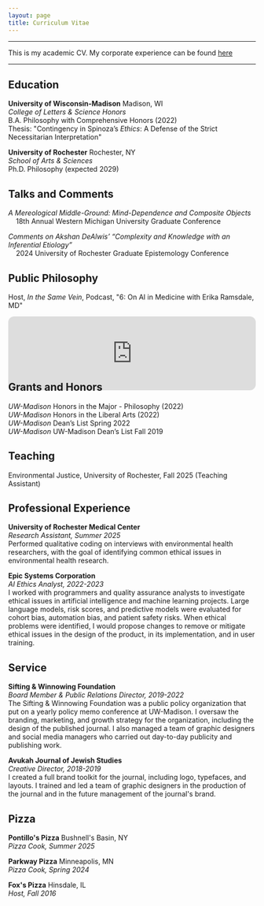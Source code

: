 ```yaml
---
layout: page
title: Curriculum Vitae
---
```

***

This is my academic CV. My corporate experience can be found [here](https://www.linkedin.com/in/dedobbelaere/)

***

## Education

**University of Wisconsin-Madison** Madison, WI\
*College of Letters & Science Honors*\
B.A. Philosophy with Comprehensive Honors (2022)\
Thesis: "Contingency in Spinoza’s *Ethics*: A Defense of the Strict Necessitarian Interpretation"

**University of Rochester** Rochester, NY\
*School of Arts & Sciences*\
Ph.D. Philosophy (expected 2029)

## Talks and Comments

*A Mereological Middle-Ground: Mind-Dependence and Composite Objects*\
&nbsp;&nbsp;&nbsp;&nbsp;18th Annual Western Michigan University Graduate Conference

*Comments on Akshan DeAlwis’ “Complexity and Knowledge with an Inferential Etiology”*\
&nbsp;&nbsp;&nbsp;&nbsp;2024 University of Rochester Graduate Epistemology Conference

## Public Philosophy

Host, *In the Same Vein*, Podcast, "6: On AI in Medicine with Erika Ramsdale, MD"
<iframe style="border-radius:12px; margin-bottom:-3rem" src="https://open.spotify.com/embed/episode/7KBSNOnbv5C2CsOe0bjZnI?utm_source=generator" width="100%" height="150" frameBorder="0" allowfullscreen="" allow="autoplay; clipboard-write; encrypted-media; fullscreen; picture-in-picture" loading="lazy"></iframe>

## Grants and Honors

*UW-Madison* Honors in the Major - Philosophy (2022)\
*UW-Madison* Honors in the Liberal Arts (2022)\
*UW-Madison* Dean’s List Spring 2022\
*UW-Madison* UW-Madison Dean’s List Fall 2019

## Teaching

Environmental Justice, University of Rochester, Fall 2025 (Teaching Assistant)

## Professional Experience

**University of Rochester Medical Center**\
*Research Assistant, Summer 2025*\
Performed qualitative coding on interviews with environmental health researchers, with the goal of identifying common ethical issues in environmental health research.

**Epic Systems Corporation**\
*AI Ethics Analyst, 2022-2023*\
I worked with programmers and quality assurance analysts to investigate ethical issues in artificial intelligence and machine learning projects. Large language models, risk scores, and predictive models were evaluated for cohort bias, automation bias, and patient safety risks. When ethical problems were identified, I would propose changes to remove or mitigate ethical issues in the design of the product, in its implementation, and in user training.

## Service

**Sifting & Winnowing Foundation**\
*Board Member & Public Relations Director, 2019-2022*\
The Sifting & Winnowing Foundation was a public policy organization that put on a yearly policy memo conference at UW-Madison. I oversaw the branding, marketing, and growth strategy for the organization, including the design of the published journal. I also managed a team of graphic designers and social media managers who carried out day-to-day publicity and publishing work.

**Avukah Journal of Jewish Studies**\
*Creative Director, 2018-2019*\
I created a full brand toolkit for the journal, including logo, typefaces, and layouts. I trained and led a team of graphic designers in the production of the journal and in the future management of the journal's brand.

## Pizza

**Pontillo's Pizza** Bushnell's Basin, NY\
*Pizza Cook, Summer 2025*

**Parkway Pizza** Minneapolis, MN\
*Pizza Cook, Spring 2024*

**Fox's Pizza** Hinsdale, IL\
*Host, Fall 2016*